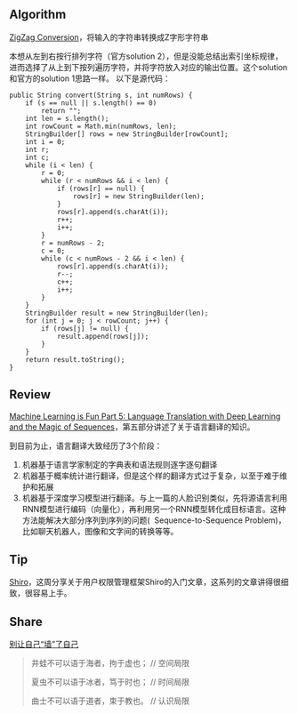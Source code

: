 ## Algorithm
[ZigZag Conversion](https://leetcode.com/problems/zigzag-conversion/)，将输入的字符串转换成Z字形字符串

本想从左到右按行排列字符（官方solution 2），但是没能总结出索引坐标规律，进而选择了从上到下按列遍历字符，并将字符放入对应的输出位置。这个solution和官方的solution 1思路一样。
以下是源代码：
```
public String convert(String s, int numRows) {
	if (s == null || s.length() == 0)
		return "";
	int len = s.length();
	int rowCount = Math.min(numRows, len);
	StringBuilder[] rows = new StringBuilder[rowCount];
	int i = 0;
	int r;
	int c;
	while (i < len) {
		r = 0;
		while (r < numRows && i < len) {
			if (rows[r] == null) {
				rows[r] = new StringBuilder(len);
			}
			rows[r].append(s.charAt(i));
			r++;
			i++;
		}
		r = numRows - 2;
		c = 0;
		while (c < numRows - 2 && i < len) {
			rows[r].append(s.charAt(i));
			r--;
			c++;
			i++;
		}
	}
	StringBuilder result = new StringBuilder(len);
	for (int j = 0; j < rowCount; j++) {
		if (rows[j] != null) {
			result.append(rows[j]);
		}
	}
	return result.toString();
}
```
## Review
[Machine Learning is Fun Part 5: Language Translation with Deep Learning and the Magic of Sequences](https://medium.com/@ageitgey/machine-learning-is-fun-part-5-language-translation-with-deep-learning-and-the-magic-of-sequences-2ace0acca0aa)，第五部分讲述了关于语言翻译的知识。

到目前为止，语言翻译大致经历了3个阶段：

1. 机器基于语言学家制定的字典表和语法规则逐字逐句翻译
2. 机器基于概率统计进行翻译，但是这个样的翻译方式过于复杂，以至于难于维护和拓展
3. 机器基于深度学习模型进行翻译。与上一篇的人脸识别类似，先将源语言利用RNN模型进行编码（向量化），再利用另一个RNN模型转化成目标语言。这种方法能解决大部分序列到序列的问题(
 Sequence-to-Sequence Problem)，比如聊天机器人，图像和文字间的转换等等。
## Tip
[Shiro](https://www.cnblogs.com/zerotomax/category/1064979.html)，这周分享关于用户权限管理框架Shiro的入门文章，这系列的文章讲得很细致，很容易上手。
## Share
[别让自己“墙”了自己](https://coolshell.cn/articles/20276.html)
> 井蛙不可以语于海者，拘于虚也； // 空间局限
> 
> 夏虫不可以语于冰者，笃于时也； // 时间局限
> 
> 曲士不可以语于道者，束于教也。 // 认识局限
